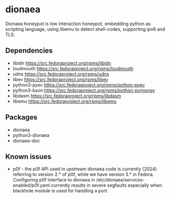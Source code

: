 # dionaea

Dionaea honeypot is low interaction honeypot, embedding python
as scripting language, using libemu to detect shell-codes, supporting
ipv6 and TLS.

## Dependencies
- libidn			https://src.fedoraproject.org/rpms/libidn
- loudmouth		https://src.fedoraproject.org/rpms/loudmouth
- udns			https://src.fedoraproject.org/rpms/udns
- libev			https://src.fedoraproject.org/rpms/libev
- python3-pyev		https://src.fedoraproject.org/rpms/python-pyev
- python3-bson		https://src.fedoraproject.org/rpms/python-pymongo
- libdasm			https://src.fedoraproject.org/rpms/libdasm
- libemu			https://src.fedoraproject.org/rpms/libemu

## Packages
- dionaea
- python3-dionaea
- dionaea-doc

## Known issues
- p0f - the p0f API used in upstream dionaea code is currently (2024) referring to version 2.* of p0f,
  while we have version 3.* in Fedora. Configuring p0f interface to dionaea in /etc/dionaea/services-enabled/p0f.yaml currently results in severe segfaults especially when blackhole module is used for handling a port.
  
